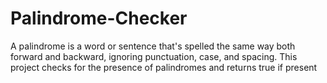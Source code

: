 # Palindrome-Checker
A palindrome is a word or sentence that's spelled the same way both forward and backward, ignoring punctuation, case, and spacing. This project checks for the presence of palindromes and returns true if present 
